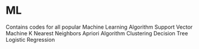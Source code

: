# ML

Contains codes for all popular Machine Learning Algorithm
Support Vector Machine
K Nearest Neighbors
Apriori Algorithm
Clustering
Decision Tree
Logistic Regression

